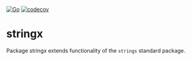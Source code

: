 [![Go](https://github.com/muhlemmer/stringx/actions/workflows/go.yml/badge.svg)](https://github.com/muhlemmer/stringx/actions/workflows/go.yml)
[![codecov](https://codecov.io/gh/muhlemmer/stringx/branch/main/graph/badge.svg?token=QOLNWAZ0CA)](https://codecov.io/gh/muhlemmer/stringx)

# stringx

Package stringx extends functionality of the `strings` standard package.
